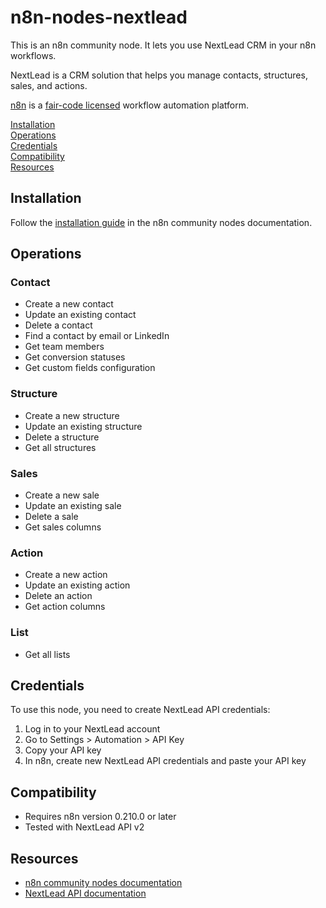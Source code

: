 # n8n-nodes-nextlead

This is an n8n community node. It lets you use NextLead CRM in your n8n workflows.

NextLead is a CRM solution that helps you manage contacts, structures, sales, and actions.

[n8n](https://n8n.io/) is a [fair-code licensed](https://docs.n8n.io/reference/license/) workflow automation platform.

[Installation](#installation)  
[Operations](#operations)  
[Credentials](#credentials)  
[Compatibility](#compatibility)  
[Resources](#resources)  

## Installation

Follow the [installation guide](https://docs.n8n.io/integrations/community-nodes/installation/) in the n8n community nodes documentation.

## Operations

### Contact
- Create a new contact
- Update an existing contact
- Delete a contact
- Find a contact by email or LinkedIn
- Get team members
- Get conversion statuses
- Get custom fields configuration

### Structure
- Create a new structure
- Update an existing structure
- Delete a structure
- Get all structures

### Sales
- Create a new sale
- Update an existing sale
- Delete a sale
- Get sales columns

### Action
- Create a new action
- Update an existing action
- Delete an action
- Get action columns

### List
- Get all lists

## Credentials

To use this node, you need to create NextLead API credentials:

1. Log in to your NextLead account
2. Go to Settings > Automation > API Key
3. Copy your API key
4. In n8n, create new NextLead API credentials and paste your API key

## Compatibility

- Requires n8n version 0.210.0 or later
- Tested with NextLead API v2

## Resources

* [n8n community nodes documentation](https://docs.n8n.io/integrations/community-nodes/)
* [NextLead API documentation](https://dashboard.nextlead.app/en/api-documentation)